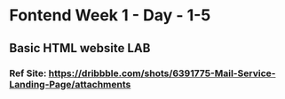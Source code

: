 # Fontend Week 1 - Day - 1-5

## Basic HTML website LAB


### Ref Site: https://dribbble.com/shots/6391775-Mail-Service-Landing-Page/attachments 
#### 
